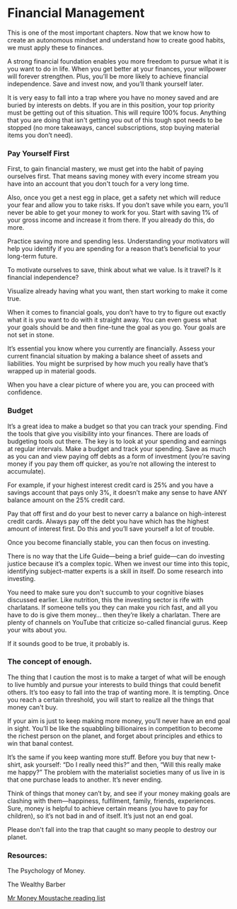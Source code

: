﻿# Financial Management

This is one of the most important chapters. Now that we know how to create an autonomous mindset and understand how to create good habits, we must apply these to finances. 

A strong financial foundation enables you more freedom to pursue what it is you want to do in life. When you get better at your finances, your willpower will forever strengthen. Plus, you’ll be more likely to achieve financial independence. Save and invest now, and you’ll thank yourself later. 

It is very easy to fall into a trap where you have no money saved and are buried by interests on debts. If you are in this position, your top priority must be getting out of this situation. This will require 100% focus. Anything that you are doing that isn't getting you out of this tough spot needs to be stopped (no more takeaways, cancel subscriptions, stop buying material items you don’t need). 

### Pay Yourself First

First, to gain financial mastery, we must get into the habit of paying ourselves first. That means saving money with every income stream you have into an account that you don't touch for a very long time.

Also, once you get a nest egg in place, get a safety net which will reduce your fear and allow you to take risks. If you don’t save while you earn, you’ll never be able to get your money to work for you. Start with saving 1% of your gross income and increase it from there. If you already do this, do more.

Practice saving more and spending less. Understanding your motivators will help you identify if you are spending for a reason that’s beneficial to your long-term future.

To motivate ourselves to save, think about what we value. Is it travel? Is it financial independence? 

Visualize already having what you want, then start working to make it come true. 

When it comes to financial goals, you don’t have to try to figure out exactly what it is you want to do with it straight away. You can even guess what your goals should be and then fine-tune the goal as you go. Your goals are not set in stone. 

It’s essential you know where you currently are financially. Assess your current financial situation by making a balance sheet of assets and liabilities. You might be surprised by how much you really have that’s wrapped up in material goods. 

When you have a clear picture of where you are, you can proceed with confidence. 

### Budget

It’s a great idea to make a budget so that you can track your spending. Find the tools that give you visibility into your finances. 
There are loads of budgeting tools out there. The key is to look at your spending and earnings at regular intervals. Make a budget and track your spending. Save as much as you can and view paying off debts as a form of investment (you’re saving money if you pay them off quicker, as you’re not allowing the interest to accumulate). 

For example, if your highest interest credit card is 25% and you have a savings account that pays only 3%, it doesn’t make any sense to have ANY balance amount on the 25% credit card. 

Pay that off first and do your best to never carry a balance on high-interest credit cards. Always pay off the debt you have which has the highest amount of interest first. Do this and you’ll save yourself a lot of trouble.

Once you become financially stable, you can then focus on investing.

There is no way that the Life Guide—being a brief guide—can do investing justice because it’s a complex topic. When we invest our time into this topic, identifying subject-matter experts is a skill in itself. Do some research into investing. 

You need to make sure you don't succumb to your cognitive biases discussed earlier. Like nutrition, this the investing sector is rife with charlatans. If someone tells you they can make you rich fast, and all you have to do is give them money… then they’re likely a charlatan. There are plenty of channels on YouTube that criticize so-called financial gurus. Keep your wits about you.

If it sounds good to be true, it probably is. 

### The concept of enough.

The thing that I caution the most is to make a target of what will be enough to live humbly and pursue your interests to build things that could benefit others. It’s too easy to fall into the trap of wanting more. It is tempting. Once you reach a certain threshold, you will start to realize all the things that money can't buy.

If your aim is just to keep making more money, you’ll never have an end goal in sight. You’ll be like the squabbling billionaires in competition to become the richest person on the planet, and forget about principles and ethics to win that banal contest. 

It’s the same if you keep wanting more stuff. Before you buy that new t-shirt, ask yourself: “Do I really need this?” and then, “Will this really make me happy?” The problem with the materialist societies many of us live in is that one purchase leads to another. It’s never ending.

Think of things that money can’t by, and see if your money making goals are clashing with them—happiness, fulfilment, family, friends, experiences. Sure, money is helpful to achieve certain means (you have to pay for children), so it’s not bad in and of itself. It’s just not an end goal. 

Please don't fall into the trap that caught so many people to destroy our planet.


### Resources:
The Psychology of Money.

The Wealthy Barber

[Mr Money Moustache reading list](https://www.mrmoneymustache.com/the-mmm-reading-list/)







